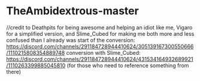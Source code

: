 # TheAmbidextrous-master
//credit to Deathpits for being awesome and helping an idiot like me,
Vigaro for a simplified version,
and Slime_Cubed for making me both more and less confused than I already was
start of the conversion: https://discord.com/channels/291184728944410624/305139167300550666/1110215808354889748
conversion with Slime_Cubed: https://discord.com/channels/291184728944410624/431534164932689921/1110263399885045810
(for those who need to reference something from there)